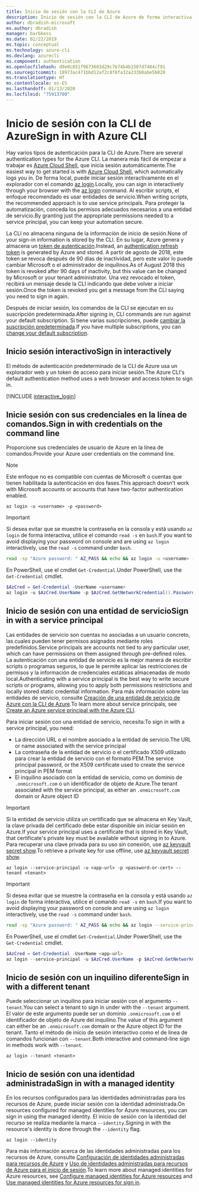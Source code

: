 ```yaml
---
title: Inicio de sesión con la CLI de Azure
description: Inicio de sesión con la CLI de Azure de forma interactiva o con credenciales locales
author: dbradish-microsoft
ms.author: dbradish
manager: barbkess
ms.date: 02/22/2019
ms.topic: conceptual
ms.technology: azure-cli
ms.devlang: azurecli
ms.component: authentication
ms.openlocfilehash: d9e0c851f9673683d29c7b74b4b1507d7404cf91
ms.sourcegitcommit: 18973ac471bbd12af2c8f8fa32a233b0abe5b020
ms.translationtype: HT
ms.contentlocale: es-ES
ms.lasthandoff: 01/13/2020
ms.locfileid: "75913700"
---
```

# <a name="sign-in-with-azure-cli"></a><span data-ttu-id="41f74-103">Inicio de sesión con la CLI de Azure</span><span class="sxs-lookup"><span data-stu-id="41f74-103">Sign in with Azure CLI</span></span> 

<span data-ttu-id="41f74-104">Hay varios tipos de autenticación para la CLI de Azure.</span><span class="sxs-lookup"><span data-stu-id="41f74-104">There are several authentication types for the Azure CLI.</span></span> <span data-ttu-id="41f74-105">La manera más fácil de empezar a trabajar es [Azure Cloud Shell](/azure/cloud-shell/overview), que inicia sesión automáticamente.</span><span class="sxs-lookup"><span data-stu-id="41f74-105">The easiest way to get started is with [Azure Cloud Shell](/azure/cloud-shell/overview), which automatically logs you in.</span></span>
<span data-ttu-id="41f74-106">De forma local, puede iniciar sesión interactivamente en el explorador con el comando [az login](/cli/azure/reference-index#az-login).</span><span class="sxs-lookup"><span data-stu-id="41f74-106">Locally, you can sign in interactively through your browser with the [az login](/cli/azure/reference-index#az-login) command.</span></span> <span data-ttu-id="41f74-107">Al escribir scripts, el enfoque recomendado es usar entidades de servicio.</span><span class="sxs-lookup"><span data-stu-id="41f74-107">When writing scripts, the recommended approach is to use service principals.</span></span> <span data-ttu-id="41f74-108">Para proteger la automatización, conceda los permisos adecuados necesarios a una entidad de servicio.</span><span class="sxs-lookup"><span data-stu-id="41f74-108">By granting just the appropriate permissions needed to a service principal, you can keep your automation secure.</span></span>

<span data-ttu-id="41f74-109">La CLI no almacena ninguna de la información de inicio de sesión.</span><span class="sxs-lookup"><span data-stu-id="41f74-109">None of your sign-in information is stored by the CLI.</span></span> <span data-ttu-id="41f74-110">En su lugar, Azure genera y almacena un [token de autenticación](https://docs.microsoft.com/azure/active-directory/develop/v1-id-and-access-tokens#refresh-tokens).</span><span class="sxs-lookup"><span data-stu-id="41f74-110">Instead, an [authentication refresh token](https://docs.microsoft.com/azure/active-directory/develop/v1-id-and-access-tokens#refresh-tokens) is generated by Azure and stored.</span></span> <span data-ttu-id="41f74-111">A partir de agosto de 2018, este token se revoca después de 90 días de inactividad, pero este valor lo puede cambiar Microsoft o el administrador de inquilinos.</span><span class="sxs-lookup"><span data-stu-id="41f74-111">As of August 2018 this token is revoked after 90 days of inactivity, but this value can be changed by Microsoft or your tenant administrator.</span></span> <span data-ttu-id="41f74-112">Una vez revocado el token, recibirá un mensaje desde la CLI indicando que debe volver a iniciar sesión.</span><span class="sxs-lookup"><span data-stu-id="41f74-112">Once the token is revoked you get a message from the CLI saying you need to sign in again.</span></span>

<span data-ttu-id="41f74-113">Después de iniciar sesión, los comandos de la CLI se ejecutan en su suscripción predeterminada.</span><span class="sxs-lookup"><span data-stu-id="41f74-113">After signing in, CLI commands are run against your default subscription.</span></span> <span data-ttu-id="41f74-114">Si tiene varias suscripciones, puede [cambiar la suscripción predeterminada](manage-azure-subscriptions-azure-cli.md).</span><span class="sxs-lookup"><span data-stu-id="41f74-114">If you have multiple subscriptions, you can [change your default subscription](manage-azure-subscriptions-azure-cli.md).</span></span>

## <a name="sign-in-interactively"></a><span data-ttu-id="41f74-115">Inicio sesión interactivo</span><span class="sxs-lookup"><span data-stu-id="41f74-115">Sign in interactively</span></span>

<span data-ttu-id="41f74-116">El método de autenticación predeterminado de la CLI de Azure usa un explorador web y un token de acceso para iniciar sesión.</span><span class="sxs-lookup"><span data-stu-id="41f74-116">The Azure CLI's default authentication method uses a web browser and access token to sign in.</span></span>

[!INCLUDE [interactive_login](includes/interactive-login.md)]

## <a name="sign-in-with-credentials-on-the-command-line"></a><span data-ttu-id="41f74-117">Inicie sesión con sus credenciales en la línea de comandos.</span><span class="sxs-lookup"><span data-stu-id="41f74-117">Sign in with credentials on the command line</span></span>

<span data-ttu-id="41f74-118">Proporcione sus credenciales de usuario de Azure en la línea de comandos.</span><span class="sxs-lookup"><span data-stu-id="41f74-118">Provide your Azure user credentials on the command line.</span></span>

> [!Note]
> <span data-ttu-id="41f74-119">Este enfoque no es compatible con cuentas de Microsoft o cuentas que tienen habilitada la autenticación en dos fases.</span><span class="sxs-lookup"><span data-stu-id="41f74-119">This approach doesn't work with Microsoft accounts or accounts that have two-factor authentication enabled.</span></span>

```azurecli-interactive
az login -u <username> -p <password>
```

> [!IMPORTANT]
> <span data-ttu-id="41f74-120">Si desea evitar que se muestre la contraseña en la consola y está usando `az login` de forma interactiva, utilice el comando `read -s` en `bash`.</span><span class="sxs-lookup"><span data-stu-id="41f74-120">If you want to avoid displaying your password on console and are using `az login` interactively, use the `read -s` command under `bash`.</span></span>
>
> ```bash
> read -sp "Azure password: " AZ_PASS && echo && az login -u <username> -p $AZ_PASS
> ```
>
> <span data-ttu-id="41f74-121">En PowerShell, use el cmdlet `Get-Credential`.</span><span class="sxs-lookup"><span data-stu-id="41f74-121">Under PowerShell, use the `Get-Credential` cmdlet.</span></span>
>
> ```powershell
> $AzCred = Get-Credential -UserName <username>
> az login -u $AzCred.UserName -p $AzCred.GetNetworkCredential().Password
> ```

## <a name="sign-in-with-a-service-principal"></a><span data-ttu-id="41f74-122">Inicio de sesión con una entidad de servicio</span><span class="sxs-lookup"><span data-stu-id="41f74-122">Sign in with a service principal</span></span>

<span data-ttu-id="41f74-123">Las entidades de servicio son cuentas no asociadas a un usuario concreto, las cuales pueden tener permisos asignados mediante roles predefinidos.</span><span class="sxs-lookup"><span data-stu-id="41f74-123">Service principals are accounts not tied to any particular user, which can have permissions on them assigned through pre-defined roles.</span></span> <span data-ttu-id="41f74-124">La autenticación con una entidad de servicio es la mejor manera de escribir scripts o programas seguros, lo que le permite aplicar las restricciones de permisos y la información de credenciales estáticas almacenadas de modo local.</span><span class="sxs-lookup"><span data-stu-id="41f74-124">Authenticating with a service principal is the best way to write secure scripts or programs, allowing you to apply both permissions restrictions and locally stored static credential information.</span></span> <span data-ttu-id="41f74-125">Para más información sobre las entidades de servicio, consulte [Creación de una entidad de servicio de Azure con la CLI de Azure](create-an-azure-service-principal-azure-cli.md).</span><span class="sxs-lookup"><span data-stu-id="41f74-125">To learn more about service principals, see [Create an Azure service principal with the Azure CLI](create-an-azure-service-principal-azure-cli.md).</span></span>

<span data-ttu-id="41f74-126">Para iniciar sesión con una entidad de servicio, necesita:</span><span class="sxs-lookup"><span data-stu-id="41f74-126">To sign in with a service principal, you need:</span></span>

* <span data-ttu-id="41f74-127">La dirección URL o el nombre asociado a la entidad de servicio.</span><span class="sxs-lookup"><span data-stu-id="41f74-127">The URL or name associated with the service principal</span></span>
* <span data-ttu-id="41f74-128">La contraseña de la entidad de servicio o el certificado X509 utilizado para crear la entidad de servicio con el formato PEM.</span><span class="sxs-lookup"><span data-stu-id="41f74-128">The service principal password, or the X509 certificate used to create the service principal in PEM format</span></span>
* <span data-ttu-id="41f74-129">El inquilino asociado con la entidad de servicio, como un dominio de `.onmicrosoft.com` o un identificador de objeto de Azure.</span><span class="sxs-lookup"><span data-stu-id="41f74-129">The tenant associated with the service principal, as either an `.onmicrosoft.com` domain or Azure object ID</span></span>

> [!IMPORTANT]
>
> <span data-ttu-id="41f74-130">Si la entidad de servicio utiliza un certificado que se almacena en Key Vault, la clave privada del certificado debe estar disponible sin iniciar sesión en Azure.</span><span class="sxs-lookup"><span data-stu-id="41f74-130">If your service principal uses a certificate that is stored in Key Vault, that certificate's private key must be available without signing in to Azure.</span></span> <span data-ttu-id="41f74-131">Para recuperar una clave privada para su uso sin conexión, use [az keyvault secret show](/cli/azure/keyvault/secret).</span><span class="sxs-lookup"><span data-stu-id="41f74-131">To retrieve a private key for use offline, use [az keyvault secret show](/cli/azure/keyvault/secret).</span></span>

```azurecli-interactive
az login --service-principal -u <app-url> -p <password-or-cert> --tenant <tenant>
```

> [!IMPORTANT]
> <span data-ttu-id="41f74-132">Si desea evitar que se muestre la contraseña en la consola y está usando `az login` de forma interactiva, utilice el comando `read -s` en `bash`.</span><span class="sxs-lookup"><span data-stu-id="41f74-132">If you want to avoid displaying your password on console and are using `az login` interactively, use the `read -s` command under `bash`.</span></span>
>
> ```bash
> read -sp "Azure password: " AZ_PASS && echo && az login --service-principal -u <app-url> -p $AZ_PASS --tenant <tenant>
> ```
>
> <span data-ttu-id="41f74-133">En PowerShell, use el cmdlet `Get-Credential`.</span><span class="sxs-lookup"><span data-stu-id="41f74-133">Under PowerShell, use the `Get-Credential` cmdlet.</span></span>
>
> ```powershell
> $AzCred = Get-Credential -UserName <app-url>
> az login --service-principal -u $AzCred.UserName -p $AzCred.GetNetworkCredential().Password --tenant <tenant>
> ```

## <a name="sign-in-with-a-different-tenant"></a><span data-ttu-id="41f74-134">Inicio de sesión con un inquilino diferente</span><span class="sxs-lookup"><span data-stu-id="41f74-134">Sign in with a different tenant</span></span>

<span data-ttu-id="41f74-135">Puede seleccionar un inquilino para iniciar sesión con el argumento `--tenant`.</span><span class="sxs-lookup"><span data-stu-id="41f74-135">You can select a tenant to sign in under with the `--tenant` argument.</span></span> <span data-ttu-id="41f74-136">El valor de este argumento puede ser un dominio `.onmicrosoft.com` o el identificador de objeto de Azure del inquilino.</span><span class="sxs-lookup"><span data-stu-id="41f74-136">The value of this argument can either be an `.onmicrosoft.com` domain or the Azure object ID for the tenant.</span></span> <span data-ttu-id="41f74-137">Tanto el método de inicio de sesión interactivo como el de línea de comandos funcionan con `--tenant`.</span><span class="sxs-lookup"><span data-stu-id="41f74-137">Both interactive and command-line sign in methods work with `--tenant`.</span></span>

```azurecli-interactive
az login --tenant <tenant>
```

## <a name="sign-in-with-a-managed-identity"></a><span data-ttu-id="41f74-138">Inicio de sesión con una identidad administrada</span><span class="sxs-lookup"><span data-stu-id="41f74-138">Sign in with a managed identity</span></span>

<span data-ttu-id="41f74-139">En los recursos configurados para las identidades administradas para los recursos de Azure, puede iniciar sesión con la identidad administrada.</span><span class="sxs-lookup"><span data-stu-id="41f74-139">On resources configured for managed identities for Azure resources, you can sign in using the managed identity.</span></span> <span data-ttu-id="41f74-140">El inicio de sesión con la identidad del recurso se realiza mediante la marca `--identity`.</span><span class="sxs-lookup"><span data-stu-id="41f74-140">Signing in with the resource's identity is done through the `--identity` flag.</span></span>

```azurecli-interactive
az login --identity
```

<span data-ttu-id="41f74-141">Para más información acerca de las identidades administradas para los recursos de Azure, consulte [Configuración de identidades administradas para recursos de Azure](https://docs.microsoft.com/azure/active-directory/managed-identities-azure-resources/qs-configure-cli-windows-vm) y [Uso de identidades administradas para recursos de Azure para el inicio de sesión](https://docs.microsoft.com/azure/active-directory/managed-identities-azure-resources/how-to-use-vm-sign-in).</span><span class="sxs-lookup"><span data-stu-id="41f74-141">To learn more about managed identities for Azure resources, see [Configure managed identities for Azure resources](https://docs.microsoft.com/azure/active-directory/managed-identities-azure-resources/qs-configure-cli-windows-vm) and [Use managed identities for Azure resources for sign in](https://docs.microsoft.com/azure/active-directory/managed-identities-azure-resources/how-to-use-vm-sign-in).</span></span>

